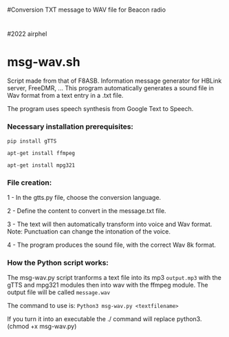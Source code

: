#
#Conversion TXT message to WAV file for Beacon radio
#
#2022 airphel
#
# msg-wav.sh
Script made from that of F8ASB.
Information message generator for HBLink server, FreeDMR, ...
This program automatically generates a sound file in Wav format from a text entry in a .txt file.

The program uses speech synthesis from Google Text to Speech.
 
### Necessary installation prerequisites:

`pip install gTTS`

`apt-get install ffmpeg`

`apt-get install mpg321`


### File creation:

1 - In the gtts.py file, choose the conversion language.

2 - Define the content to convert in the message.txt file.

3 - The text will then automatically transform into voice and Wav format.
Note: Punctuation can change the intonation of the voice.

4 - The program produces the sound file, with the correct Wav 8k format.


### How the Python script works:

The msg-wav.py script tranforms a text file into its mp3 `output.mp3` with the gTTS and mpg321 modules then into wav with the ffmpeg module.
The output file will be called `message.wav`

The command to use is:
`Python3 msg-wav.py <textfilename>`

If you turn it into an executable the ./ command will replace python3.
(chmod +x msg-wav.py)
